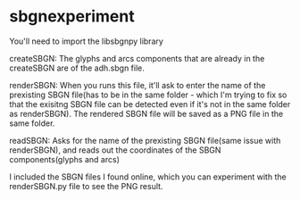 # sbgnexperiment

You'll need to import the libsbgnpy library

createSBGN: The glyphs and arcs components that are already in the createSBGN are of the adh.sbgn file.

renderSBGN: When you runs this file, it'll ask to enter the name of the prexisting SBGN file(has to be in the same folder - which I'm trying to fix so that the exisitng SBGN file can be detected even if it's not in the same folder as renderSBGN). The rendered SBGN file will be saved as a PNG file in the same folder. 

readSBGN: Asks for the name of the prexisting SBGN file(same issue with renderSBGN), and reads out the coordinates of the SBGN components(glyphs and arcs)



I included the SBGN files I found online, which you can experiment with the renderSBGN.py file to see the PNG result.
